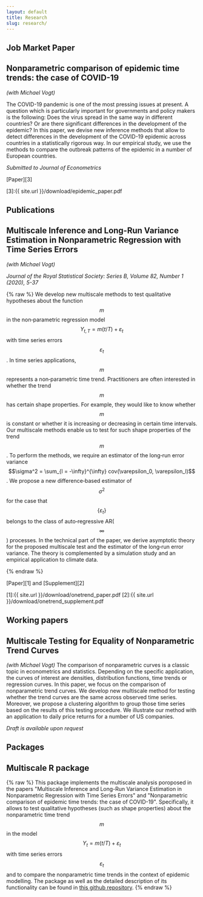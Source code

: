 ```yaml
---
layout: default
title: Research
slug: research/
---
```


## **Job Market Paper**


## Nonparametric comparison of epidemic time trends: the case of COVID-19
*(with Michael Vogt)*

The COVID-19 pandemic is one of the most pressing issues at present. A question which is particularly important for governments and policy makers is the following: Does the virus spread in the same way in different countries? Or are there significant differences in the development of the epidemic? In this paper, we devise new inference methods that allow to detect differences in the development of the COVID-19 epidemic across countries in a statistically rigorous way. In our empirical study, we use the methods to compare the outbreak patterns of the epidemic in a number of European countries.

*Submitted to Journal of Econometrics*

[Paper][3]

[3]:{{ site.url }}/download/epidemic_paper.pdf


## **Publications**

## Multiscale Inference and Long-Run Variance Estimation in Nonparametric Regression with Time Series Errors
*(with Michael Vogt)*

*Journal of the Royal Statistical Society: Series B, Volume 82, Number 1 (2020), 5-37*

{% raw %}
We develop new multiscale methods to test qualitative hypotheses about the function $$m$$ in the non‐parametric regression model $$Y_{t,T}=m(t/T)+\varepsilon_t$$ with time series errors $$\varepsilon_t$$. In time series applications, $$m$$ represents a non‐parametric time trend. Practitioners are often interested in whether the trend $$m$$ has certain shape properties. For example, they would like to know whether $$m$$ is constant or whether it is increasing or decreasing in certain time intervals. Our multiscale methods enable us to test for such shape properties of the trend $$m$$. To perform the methods, we require an estimator of the long‐run error variance $$\sigma^2 = \sum_{l = -\infty}^{\infty} cov(\varepsilon_0, \varepsilon_l)$$. We propose a new difference‐based estimator of $$\sigma^2$$ for the case that $$\{\varepsilon_t\}$$ belongs to the class of auto‐regressive AR($$\infty$$)  processes. In the technical part of the paper, we derive asymptotic theory for the proposed multiscale test and the estimator of the long‐run error variance. The theory is complemented by a simulation study and an empirical application to climate data.

{% endraw %}

[Paper][1] and [Supplement][2]

[1]:{{ site.url }}/download/onetrend_paper.pdf
[2]:{{ site.url }}/download/onetrend_supplement.pdf

## **Working papers**

## Multiscale Testing for Equality of Nonparametric Trend Curves
*(with Michael Vogt)*
The comparison of nonparametric curves is a classic topic in econometrics and statistics. Depending on the specific application, the curves of interest are densities, distribution functions, time trends or regression curves. In this paper, we focus on the comparison of nonparametric trend curves. We develop new multiscale method for testing whether the trend curves are the same across observed time series. Moreover, we propose a clustering algorithm to group those time series based on the results of this testing procedure. We illustrate our method with an application to daily price returns for a number of US companies.

*Draft is available upon request*

## **Packages**

## Multiscale R package

{% raw %}
This package implements the multiscale analysis poroposed in the papers "Multiscale Inference and Long-Run Variance Estimation in Nonparametric Regression with Time Series Errors" and "Nonparametric comparison of epidemic time trends: the case of COVID-19". Specifically, it allows to test qualitative hypotheses (such as shape properties) about the nonparametric time trend $$m$$ in the model $$Y_t = m(t/T) + \varepsilon_t$$ with time series errors $$\varepsilon_t$$ and to compare the nonparametric time trends in the context of epidemic modelling. The package as well as the detailed description of its functionality can be found in <a href="https://github.com/marina-khi/multiscale"> this github repository</a>.
{% endraw %}